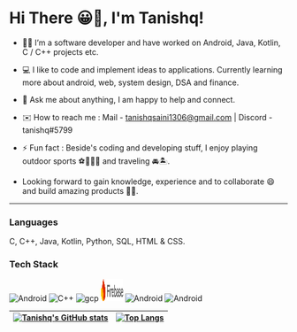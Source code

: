 # Hi There 😀👋, I'm Tanishq!

- 🧑‍💻 I’m a software developer and have worked on Android, Java, Kotlin, C / C++ projects etc.

- 💻 I like to code and implement ideas to applications. Currently learning more about android, web, system design, DSA and finance.

- 💬 Ask me about anything, I am happy to help and connect.

- ✉️ How to reach me : Mail - tanishqsaini1306@gmail.com | Discord - tanishq#5799

- ⚡ Fun fact : Beside's coding and developing stuff, I enjoy playing outdoor sports ⚽🏃‍♂️🏏 and traveling 🚘🏝️.

-  Looking forward to gain knowledge, experience and  to collaborate 😄 and build amazing products 📱📶.

<!-- 📃 [Resume](https://github.com/tanishq1306/tanishq1306/blob/main/Resume.pdf) -->
<hr>

### Languages
C, C++, Java, Kotlin, Python, SQL, HTML & CSS.


### Tech Stack
<p align="left">
<img src="https://raw.githubusercontent.com/gilbarbara/logos/master/logos/android-icon.svg" alt="Android" width="40" height="40"/> 
<img src="https://raw.githubusercontent.com/gilbarbara/logos/master/logos/git-icon.svg" alt="C++" width="40" height="40"/> 
<img src="https://www.vectorlogo.zone/logos/google_cloud/google_cloud-icon.svg" alt="gcp" width="40" height="40"/> 
<img src="https://raw.githubusercontent.com/gilbarbara/logos/master/logos/firebase.svg" alt="Firebase" width="40" height="40"/> 
<img src="https://raw.githubusercontent.com/gilbarbara/logos/master/logos/figma.svg" alt="Android" width="40" height="40"/> 
<img src="https://seeklogo.com/images/U/ubuntu-logo-8FDEC6A07B-seeklogo.com.png" alt="Android" width="40" height="40"/> 
</p>


|[![Tanishq's GitHub stats](https://github-readme-stats.vercel.app/api?username=tanishq1306&count_private=true&show_icons=true&theme=nord)](https://github.com/tanishq1306/github-readme-stats)|[![Top Langs](https://github-readme-stats.vercel.app/api/top-langs/?username=tanishq1306&count_private=true&layout=compact&theme=nord)](https://github.com/tanishq1306/github-readme-stats)|
|---|---|



